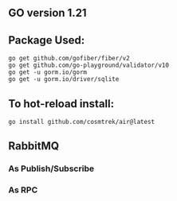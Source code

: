 ## GO version 1.21
## Package Used:
```
go get github.com/gofiber/fiber/v2
go get github.com/go-playground/validator/v10
go get -u gorm.io/gorm
go get -u gorm.io/driver/sqlite
```

## To hot-reload install:
```
go install github.com/cosmtrek/air@latest
```

## RabbitMQ
### As Publish/Subscribe

### As RPC